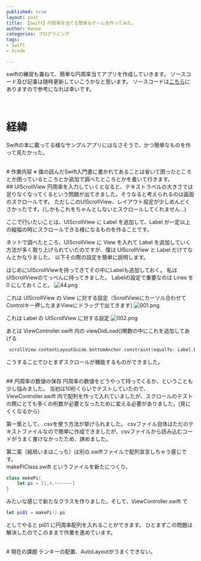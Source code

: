 ```yaml
---
published: true
layout: post
title: 【Swift】円周率を当てる簡単なゲームを作ってみた。
author: Kanoe
categories: プログラミング
tags:
- Swift
- Xcode

---
```


swiftの練習も兼ねて、簡単な円周率当てアプリを作成していきます。
ソースコード及び記事は随時更新していこうかなと思います。
ソースコードは[こちら](https://github.com/KanoeGitHub/-im)にありますので参考になれば幸いです。

<!-- more -->

<br>

# 経緯
Swiftの本に載ってる様なサンプルアプリにはなさそうで、かつ簡単なものを作って見たかった。

<br>
# 作業内容
※ 僕の読んだSwift入門書に書かれてあることは省いて困ったところとか困っているところとか追加で調べたところとかを書いて行きます。

<br>
## UIScrollView
円周率を入力していくとなると、テキストラベルの大きさでは足りなくなってくるという問題が出てきました。そうなると考えられるのは画面のスクロールです。
ただしこのUIScrollView、レイアウト設定が少しめんどくさかったです。(しかもこれをちゃんとしないとスクロールしてくれません...)

ここで行いたいことは、UIScrollView に Label を追加して、Label が一定以上の縦幅の時にスクロールできる様になるものを作ることです。

ネットで調べたところ、UIScrollView に View を入れて Label を追加していく方法が多く取り上げられていたのですが、僕は UIScrollView と Label だけでなんとかなりました。
以下その際の設定を簡単に説明します。

はじめにUIScrollViewを持ってきてその中にLabelも追加しておく。
私はUIScrollViewのてっぺんに持ってきました。
Labelの設定で重要なのは Lines を 0 にしておくこと。
![44.png](https://qiita-image-store.s3.amazonaws.com/0/177611/de7a115d-5aeb-c7c4-7933-3100dd4419a7.png)

これは UIScrollView の View に対する設定（ScrollViewにカーソル合わせてControlキー押したままViewにドラッグで出てきます)
![001.png](https://qiita-image-store.s3.amazonaws.com/0/177611/72280541-cd53-a7cb-dcd1-4a12afe9d002.png)

これは Label の UIScrollView に対する設定
![002.png](https://qiita-image-store.s3.amazonaws.com/0/177611/16131cfd-3830-23a6-07d1-5a267c26457a.png)

あとは ViewController.swift 内の viewDidLoad()関数の中にこれを追加してあげる

```swift
 scrollView.contentLayoutGuide.bottomAnchor.constraint(equalTo: Label.bottomAnchor).isActive = true
```

こうすることでひとまずスクロールが機能するものができました。

<br>
## 円周率の数値の保存
円周率の数値をどうやって持ってくるか、ということも少し悩みました。
当初は10桁くらいでテストしていたので、ViewController.swift 内で配列を作って入れていましたが、スクロールのテストの際にとても多くの桁数が必要となったために変える必要がありました。(見にくくなるから) 

第一案として、.csvを使う方法が挙げられました。
csvファイル自体はただのテキストファイルなので簡単に作成できましたが、csvファイルから読み込むコードがうまく書けなかったため、諦めました。

第二案（結局いまはこっち）は別の.swiftファイルで配列宣言しちゃう感じです。<br>
makePiClass.swift というファイルを新たにつくり、

```swift
class makePi{
	let pi = [1,4,････････]
}
```
みたいな感じで新たなクラスを作りました。そして、ViewController.swift で

```swift
let pi01 = makePi().pi 
```
としてやると pi01 に円周率配列を入れることができます。
ひとまずこの問題は解決したのでこのままで作業を進めています。

<br>
# 現在の課題
テンキーの配置、AutoLayoutがうまくできない。



